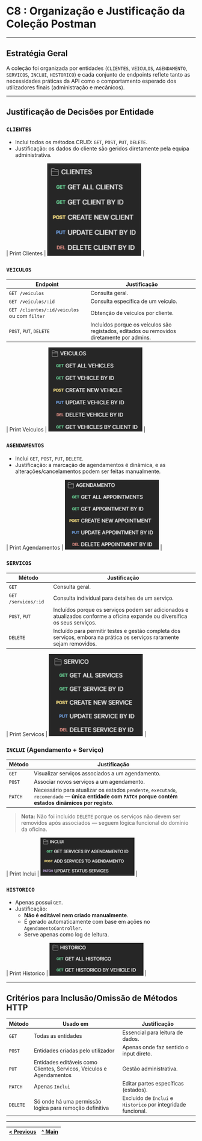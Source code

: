# C8 : Organização e Justificação da Coleção Postman

---

## Estratégia Geral

A coleção foi organizada por entidades (`CLIENTES`, `VEICULOS`, `AGENDAMENTO`, `SERVICOS`, `INCLUI`, `HISTORICO`) e cada conjunto de endpoints reflete tanto as necessidades práticas da API como o comportamento esperado dos utilizadores finais (administração e mecânicos).

---

## Justificação de Decisões por Entidade

### `CLIENTES`
- Inclui todos os métodos CRUD: `GET`, `POST`, `PUT`, `DELETE`.
- Justificação: os dados do cliente são geridos diretamente pela equipa administrativa.

| Print Clientes | <img src="../img/postman-clientes.png" alt="p-c" width="250" /> |

### `VEICULOS`
| Endpoint | Justificação |
|----------|--------------|
| `GET /veiculos` | Consulta geral. |
| `GET /veiculos/:id` | Consulta específica de um veículo. |
| `GET /clientes/:id/veiculos` ou com `filter` | Obtenção de veículos por cliente. |
| `POST`, `PUT`, `DELETE` | Incluídos porque os veículos são registados, editados ou removidos diretamente por admins.

| Print Veiculos | <img src="../img/postman-veiculos.png" alt="p-v" width="250" /> |

### `AGENDAMENTOS`
- Inclui `GET`, `POST`, `PUT`, `DELETE`.
- Justificação: a marcação de agendamentos é dinâmica, e as alterações/cancelamentos podem ser feitas manualmente.

| Print Agendamentos | <img src="../img/postman-agendamento.png" alt="p-a" width="250" /> |

### `SERVICOS`
| Método | Justificação |
|--------|--------------|
| `GET`  | Consulta geral. |
| `GET /servicos/:id` | Consulta individual para detalhes de um serviço. |
| `POST`, `PUT` | Incluídos porque os serviços podem ser adicionados e atualizados conforme a oficina expande ou diversifica os seus serviços. |
| `DELETE` | Incluído para permitir testes e gestão completa dos serviços, embora na prática os serviços raramente sejam removidos. |

| Print Servicos | <img src="../img/postman-servico.png" alt="p-s" width="250" /> |

### `INCLUI` (Agendamento + Serviço)
| Método | Justificação |
|--------|--------------|
| `GET`  | Visualizar serviços associados a um agendamento. |
| `POST` | Associar novos serviços a um agendamento. |
| `PATCH`| Necessário para atualizar os estados `pendente`, `executado`, `recomendado` — **única entidade com `PATCH` porque contém estados dinâmicos por registo**. |

> **Nota:** Não foi incluído `DELETE` porque os serviços não devem ser removidos após associados — seguem lógica funcional do domínio da oficina.

| Print Inclui | <img src="../img/postman-inclui.png" alt="p-i" width="250" /> |

### `HISTORICO`
- Apenas possui `GET`.
- Justificação:
  - **Não é editável nem criado manualmente**.
  - É gerado automaticamente com base em ações no `AgendamentoController`.
  - Serve apenas como log de leitura.

| Print Historico | <img src="../img/postman-historico.png" alt="p-h" width="250" /> |

---

## Critérios para Inclusão/Omissão de Métodos HTTP

| Método | Usado em | Justificação |
|--------|----------|--------------|
| `GET`  | Todas as entidades | Essencial para leitura de dados. |
| `POST` | Entidades criadas pelo utilizador | Apenas onde faz sentido o input direto. |
| `PUT`  | Entidades editáveis como Clientes, Servicos, Veiculos e Agendamentos | Gestão administrativa. |
| `PATCH`| Apenas `Inclui` | Editar partes específicas (estados). |
| `DELETE`| Só onde há uma permissão lógica para remoção definitiva | Excluído de `Inclui` e `Historico` por integridade funcional. |


---

| [< Previous](RPF07.md) | [^ Main](../../README.md) |
|:----------------------------------:|:----------------------------------:|
